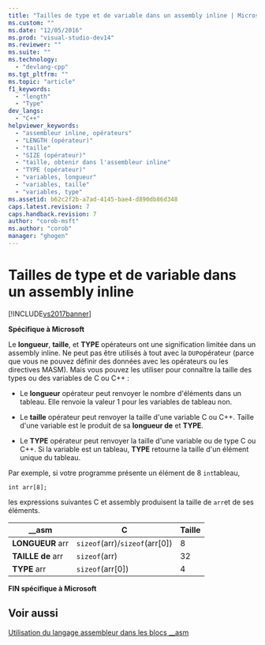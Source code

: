 ```yaml
---
title: "Tailles de type et de variable dans un assembly inline | Microsoft Docs"
ms.custom: ""
ms.date: "12/05/2016"
ms.prod: "visual-studio-dev14"
ms.reviewer: ""
ms.suite: ""
ms.technology: 
  - "devlang-cpp"
ms.tgt_pltfrm: ""
ms.topic: "article"
f1_keywords: 
  - "length"
  - "Type"
dev_langs: 
  - "C++"
helpviewer_keywords: 
  - "assembleur inline, opérateurs"
  - "LENGTH (opérateur)"
  - "taille"
  - "SIZE (opérateur)"
  - "taille, obtenir dans l'assembleur inline"
  - "TYPE (opérateur)"
  - "variables, longueur"
  - "variables, taille"
  - "variables, type"
ms.assetid: b62c2f2b-a7ad-4145-bae4-d890db86d348
caps.latest.revision: 7
caps.handback.revision: 7
author: "corob-msft"
ms.author: "corob"
manager: "ghogen"
---
```

# Tailles de type et de variable dans un assembly inline
[!INCLUDE[vs2017banner](../../assembler/inline/includes/vs2017banner.md)]

**Spécifique à Microsoft**  
  
 Le  **longueur**,  **taille**, et  **TYPE** opérateurs ont une signification limitée dans un assembly inline.  Ne peut pas être utilisés à tout avec la  `DUP`opérateur \(parce que vous ne pouvez définir des données avec les opérateurs ou les directives MASM\).  Mais vous pouvez les utiliser pour connaître la taille des types ou des variables de C ou C\+\+ :  
  
-   Le  **longueur** opérateur peut renvoyer le nombre d'éléments dans un tableau.  Elle renvoie la valeur 1 pour les variables de tableau non.  
  
-   Le  **taille** opérateur peut renvoyer la taille d'une variable C ou C\+\+.  Taille d'une variable est le produit de sa  **longueur de** et  **TYPE**.  
  
-   Le  **TYPE** opérateur peut renvoyer la taille d'une variable ou de type C ou C\+\+.  Si la variable est un tableau,  **TYPE** retourne la taille d'un élément unique du tableau.  
  
 Par exemple, si votre programme présente un élément de 8  `int`tableau,  
  
```  
int arr[8];  
```  
  
 les expressions suivantes C et assembly produisent la taille de  `arr`et de ses éléments.  
  
|\_\_asm|C|Taille|  
|-------------|-------|------------|  
|**LONGUEUR** arr|`sizeof`\(arr\)\/`sizeof`\(arr\[0\]\)|8|  
|**TAILLE de** arr|`sizeof`\(arr\)|32|  
|**TYPE** arr|`sizeof`\(arr\[0\]\)|4|  
  
 **FIN spécifique à Microsoft**  
  
## Voir aussi  
 [Utilisation du langage assembleur dans les blocs \_\_asm](../../assembler/inline/using-assembly-language-in-asm-blocks.md)